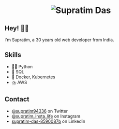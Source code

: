<h1 align="center">
  <img src="https://raw.githubusercontent.com/martonlederer/martonlederer/master/static/developer.gif" alt="Supratim Das" />
</h1>

## Hey! 👋👋
I'm Supratim, a 30 years old web developer from India.

## Skills
- 👨‍💻 Python
- 🔋 SQL
- 🎡 Docker, Kubernetes
- ⛈️ AWS

## Contact
- [@supratim94336](https://twitter.com/supratim94336) on Twitter
- [@supratim_insta_life](https://instagram.com/supratim_insta_life) on Instagram
- [supratim-das-8590087b](https://www.linkedin.com/in/supratim-das-8590087b/) on Linkedin
